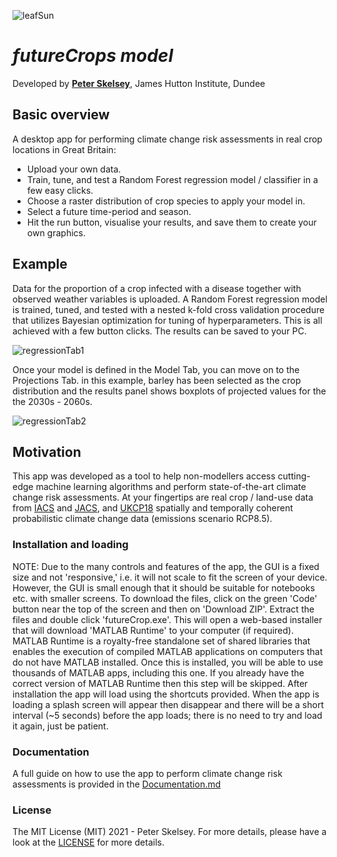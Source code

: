![leafSun](https://user-images.githubusercontent.com/32124230/107999911-9f3f1100-6fe0-11eb-9755-f48dbb82cf65.png)

# _futureCrops model_
Developed by [**Peter Skelsey**](mailto:peter.skelsey@hutton.ac.uk?subject=findOUT), James Hutton Institute, Dundee

## Basic overview
A desktop app for performing climate change risk assessments in real crop locations in Great Britain:
* Upload your own data.
* Train, tune, and test a Random Forest regression model / classifier in a few easy clicks.
* Choose a raster distribution of crop species to apply your model in.
* Select a future time-period and season.
* Hit the run button, visualise your results, and save them to create your own graphics. 

## Example
Data for the proportion of a crop infected with a disease together with observed weather variables is uploaded. A Random Forest regression model is trained, tuned, and tested with a nested k-fold cross validation procedure that utilizes Bayesian optimization for tuning of hyperparameters. This is all achieved with a few button clicks. The results can be saved to your PC.

![regressionTab1](https://user-images.githubusercontent.com/32124230/108000033-e3caac80-6fe0-11eb-9ee5-8357da6abfc0.PNG)

Once your model is defined in the Model Tab, you can move on to the Projections Tab. in this example, barley has been selected as the crop distribution and the results panel shows boxplots of projected values for the the 2030s - 2060s.

![regressionTab2](https://user-images.githubusercontent.com/32124230/108000964-183f6800-6fe3-11eb-9286-72b11232524e.PNG)

## Motivation
This app was developed as a tool to help non-modellers access cutting-edge machine learning algorithms and perform state-of-the-art climate change risk assessments. At your fingertips are real crop / land-use data from [IACS](https://ec.europa.eu/agriculture/direct-support/iacs_en) and [JACS](https://www.gov.scot/collections/june-scottish-agricultural-census/), and [UKCP18](https://www.metoffice.gov.uk/research/approach/collaboration/ukcp/index) spatially and temporally coherent probabilistic climate change data (emissions scenario RCP8.5). 

### Installation and loading
NOTE: Due to the many controls and features of the app, the GUI is a fixed size and not 'responsive,' i.e. it will not scale to fit the screen of your device. However, the GUI is small enough that it should be suitable for notebooks etc. with smaller screens. To download the files, click on the green 'Code' button near the top of the screen and then on 'Download ZIP'. Extract the files and double click 'futureCrop.exe'. This will open a web-based installer that will download 'MATLAB Runtime' to your computer (if required). MATLAB Runtime is a royalty-free standalone set of shared libraries that enables the execution of compiled MATLAB applications on computers that do not have MATLAB installed. Once this is installed, you will be able to use thousands of MATLAB apps, including this one. If you already have the correct version of MATLAB Runtime then this step will be skipped. After installation the app will load using the shortcuts provided. When the app is loading a splash screen will appear then disappear and there will be a short interval (~5 seconds) before the app loads; there is no need to try and load it again, just be patient. 

### Documentation
A full guide on how to use the app to perform climate change risk assessments is provided in the [Documentation.md](https://github.com/pskelsey/futureCrop/blob/master/docs/Documentation.md)

### License
The MIT License (MIT) 2021 - Peter Skelsey. For more details, please have a look at the [LICENSE](https://github.com/pskelsey/futureCrop/blob/master/LICENSE) for more details.
